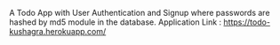 A Todo App with User Authentication and Signup where passwords are hashed by md5 module in the database.
Application Link : https://todo-kushagra.herokuapp.com/
